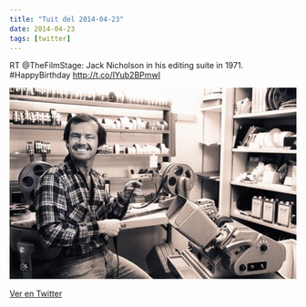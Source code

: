 ```yaml
---
title: "Tuit del 2014-04-23"
date: 2014-04-23
tags: [twitter]
---
```


RT @TheFilmStage: Jack Nicholson in his editing suite in 1971. #HappyBirthday http://t.co/IYub2BPmwI

![Imagen](/assets/images/458923615309004800-Bl2ttK9CEAA_KhO.jpg)

[Ver en Twitter](https://twitter.com/i/web/status/458923615309004800)
